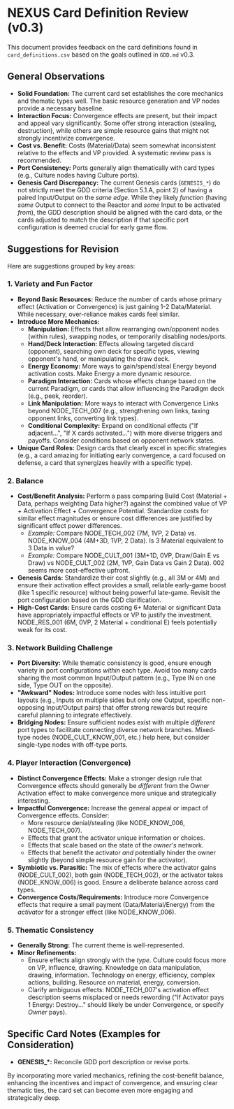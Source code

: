 # NEXUS Card Definition Review (v0.3)

This document provides feedback on the card definitions found in `card_definitions.csv` based on the goals outlined in `GDD.md` v0.3.

## General Observations

*   **Solid Foundation:** The current card set establishes the core mechanics and thematic types well. The basic resource generation and VP nodes provide a necessary baseline.
*   **Interaction Focus:** Convergence effects are present, but their impact and appeal vary significantly. Some offer strong interaction (stealing, destruction), while others are simple resource gains that might not strongly incentivize convergence.
*   **Cost vs. Benefit:** Costs (Material/Data) seem somewhat inconsistent relative to the effects and VP provided. A systematic review pass is recommended.
*   **Port Consistency:** Ports generally align thematically with card types (e.g., Culture nodes having Culture ports).
*   **Genesis Card Discrepancy:** The current Genesis cards (`GENESIS_*`) do not strictly meet the GDD criteria (Section 5.1.A, point 2) of having a paired Input/Output on the *same edge*. While they likely *function* (having *some* Output to connect to the Reactor and *some* Input to be activated *from*), the GDD description should be aligned with the card data, or the cards adjusted to match the description if that specific port configuration is deemed crucial for early game flow.

## Suggestions for Revision

Here are suggestions grouped by key areas:

### 1. Variety and Fun Factor

*   **Beyond Basic Resources:** Reduce the number of cards whose primary effect (Activation or Convergence) is just gaining 1-2 Data/Material. While necessary, over-reliance makes cards feel similar.
*   **Introduce More Mechanics:**
    *   **Manipulation:** Effects that allow rearranging own/opponent nodes (within rules), swapping nodes, or temporarily disabling nodes/ports.
    *   **Hand/Deck Interaction:** Effects allowing targeted discard (opponent), searching own deck for specific types, viewing opponent's hand, or manipulating the draw deck.
    *   **Energy Economy:** More ways to gain/spend/steal Energy beyond activation costs. Make Energy a more dynamic resource.
    *   **Paradigm Interaction:** Cards whose effects change based on the current Paradigm, or cards that allow influencing the Paradigm deck (e.g., peek, reorder).
    *   **Link Manipulation:** More ways to interact with Convergence Links beyond NODE_TECH_007 (e.g., strengthening own links, taxing opponent links, converting link types).
    *   **Conditional Complexity:** Expand on conditional effects ("If adjacent...", "If X cards activated...") with more diverse triggers and payoffs. Consider conditions based on opponent network states.
*   **Unique Card Roles:** Design cards that clearly excel in specific strategies (e.g., a card amazing for initiating early convergence, a card focused on defense, a card that synergizes heavily with a specific type).

### 2. Balance

*   **Cost/Benefit Analysis:** Perform a pass comparing Build Cost (Material + Data, perhaps weighting Data higher?) against the combined value of VP + Activation Effect + Convergence Potential. Standardize costs for similar effect magnitudes or ensure cost differences are justified by significant effect power differences.
    *   *Example:* Compare NODE_TECH_002 (7M, 1VP, 2 Data) vs. NODE_KNOW_004 (4M+3D, 1VP, 2 Data). Is 3 Material equivalent to 3 Data in value?
    *   *Example:* Compare NODE_CULT_001 (3M+1D, 0VP, Draw/Gain E vs Draw) vs NODE_CULT_002 (2M, 1VP, Gain Data vs Gain 2 Data). 002 seems more cost-effective upfront.
*   **Genesis Cards:** Standardize their cost slightly (e.g., all 3M or 4M) and ensure their activation effect provides a small, reliable early-game boost (like 1 specific resource) without being powerful late-game. Revisit the port configuration based on the GDD clarification.
*   **High-Cost Cards:** Ensure cards costing 6+ Material or significant Data have appropriately impactful effects or VP to justify the investment. NODE_RES_001 (6M, 0VP, 2 Material + conditional E) feels potentially weak for its cost.

### 3. Network Building Challenge

*   **Port Diversity:** While thematic consistency is good, ensure enough variety in port configurations *within* each type. Avoid too many cards sharing the most common Input/Output pattern (e.g., Type IN on one side, Type OUT on the opposite).
*   **"Awkward" Nodes:** Introduce some nodes with less intuitive port layouts (e.g., Inputs on multiple sides but only one Output, specific non-opposing Input/Output pairs) that offer strong rewards but require careful planning to integrate effectively.
*   **Bridging Nodes:** Ensure sufficient nodes exist with multiple *different* port types to facilitate connecting diverse network branches. Mixed-type nodes (NODE_CULT_KNOW_001, etc.) help here, but consider single-type nodes with off-type ports.

### 4. Player Interaction (Convergence)

*   **Distinct Convergence Effects:** Make a stronger design rule that Convergence effects should generally be *different* from the Owner Activation effect to make convergence more unique and strategically interesting.
*   **Impactful Convergence:** Increase the general appeal or impact of Convergence effects. Consider:
    *   More resource denial/stealing (like NODE_KNOW_006, NODE_TECH_007).
    *   Effects that grant the activator unique information or choices.
    *   Effects that scale based on the state of the *owner's* network.
    *   Effects that benefit the activator *and* potentially hinder the owner slightly (beyond simple resource gain for the activator).
*   **Symbiotic vs. Parasitic:** The mix of effects where the activator gains (NODE_CULT_002), both gain (NODE_TECH_002), or the activator takes (NODE_KNOW_006) is good. Ensure a deliberate balance across card types.
*   **Convergence Costs/Requirements:** Introduce more Convergence effects that require a small payment (Data/Material/Energy) from the *activator* for a stronger effect (like NODE_KNOW_006).

### 5. Thematic Consistency

*   **Generally Strong:** The current theme is well-represented.
*   **Minor Refinements:**
    *   Ensure effects align strongly with the *type*. Culture could focus more on VP, influence, drawing. Knowledge on data manipulation, drawing, information. Technology on energy, efficiency, complex actions, building. Resource on material, energy, conversion.
    *   Clarify ambiguous effects: NODE_TECH_007's activation effect description seems misplaced or needs rewording ("If Activator pays 1 Energy: Destroy..." should likely be under Convergence, or specify *Owner* pays).

## Specific Card Notes (Examples for Consideration)

*   **GENESIS_*:** Reconcile GDD port description or revise ports.

By incorporating more varied mechanics, refining the cost-benefit balance, enhancing the incentives and impact of convergence, and ensuring clear thematic ties, the card set can become even more engaging and strategically deep. 
